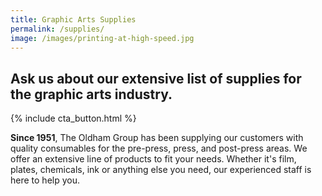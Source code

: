 ```yaml
---
title: Graphic Arts Supplies
permalink: /supplies/
image: /images/printing-at-high-speed.jpg
---
```

## Ask us about our extensive list of supplies for the graphic arts industry.
{% include cta_button.html %}
<!-- split -->
**Since 1951**, The Oldham Group has been supplying our customers with quality consumables for the pre-press, press, and post-press areas. We offer an extensive line of products to fit your needs. Whether it's film, plates, chemicals, ink or anything else you need, our experienced staff is here to help you.
